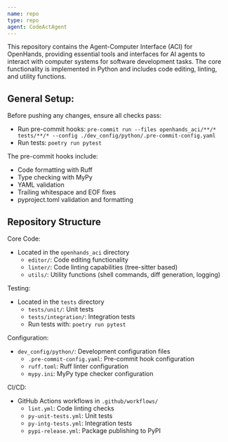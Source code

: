 ```yaml
---
name: repo
type: repo
agent: CodeActAgent
---
```


This repository contains the Agent-Computer Interface (ACI) for OpenHands, providing essential tools and interfaces for AI agents to interact with computer systems for software development tasks. The core functionality is implemented in Python and includes code editing, linting, and utility functions.

## General Setup:

Before pushing any changes, ensure all checks pass:
* Run pre-commit hooks: `pre-commit run --files openhands_aci/**/* tests/**/* --config ./dev_config/python/.pre-commit-config.yaml`
* Run tests: `poetry run pytest`

The pre-commit hooks include:
- Code formatting with Ruff
- Type checking with MyPy
- YAML validation
- Trailing whitespace and EOF fixes
- pyproject.toml validation and formatting

## Repository Structure
Core Code:
- Located in the `openhands_aci` directory
  - `editor/`: Code editing functionality
  - `linter/`: Code linting capabilities (tree-sitter based)
  - `utils/`: Utility functions (shell commands, diff generation, logging)

Testing:
- Located in the `tests` directory
  - `tests/unit/`: Unit tests
  - `tests/integration/`: Integration tests
  - Run tests with: `poetry run pytest`

Configuration:
- `dev_config/python/`: Development configuration files
  - `.pre-commit-config.yaml`: Pre-commit hook configuration
  - `ruff.toml`: Ruff linter configuration
  - `mypy.ini`: MyPy type checker configuration

CI/CD:
- GitHub Actions workflows in `.github/workflows/`
  - `lint.yml`: Code linting checks
  - `py-unit-tests.yml`: Unit tests
  - `py-intg-tests.yml`: Integration tests
  - `pypi-release.yml`: Package publishing to PyPI
